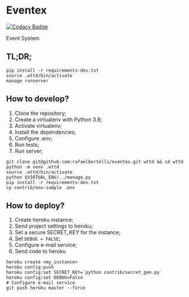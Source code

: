 # Eventex

[![Codacy Badge](https://api.codacy.com/project/badge/Grade/173142c8df9840d287740f73518bd749)](https://app.codacy.com/manual/rafaelbertelli/eventex?utm_source=github.com&utm_medium=referral&utm_content=rafaelbertelli/eventex&utm_campaign=Badge_Grade_Settings)

Event System

## TL;DR;

```console
pip install -r requirements-dev.txt
source .wttd/bin/activate
manage runserver
```

## How to develop?

1. Clone the repository;
2. Create a virtualenv with Python 3.8;
3. Activate virtualenv;
4. Install the dependencies;
5. Configure .env;
6. Run tests;
7. Run server;

```console
git clone git@github.com:rafaelbertelli/eventex.git wttd && cd wttd
python -m venv .wttd
source .wttd/bin/activate
python $VIRTUAL_ENV/../manage.py
pip install -r requirements-dev.txt
cp contrib/env-sample .env
```

## How to deploy?

1. Create heroku instance;
2. Send project settings to heroku;
3. Set a secure SECRET_KEY for the instance;
4. Set `DEBUG = FALSE`;
5. Configure e-mail service;
6. Send code to heroku

```console
heroku create <my_instance>
heroku config:push
heroku config:set SECRET_KEY=`python contrib/secret_gen.py`
heroku config:set DEBUG=False
# Configure e-mail service
git push heroku master --force
```
